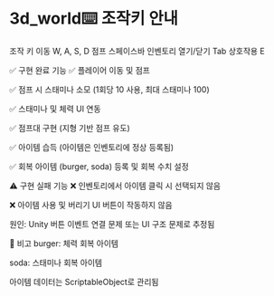 # 3d_world⌨️ 조작키 안내
조작	키
이동	W, A, S, D
점프	스페이스바
인벤토리 열기/닫기	Tab
상호작용	E

✅ 구현 완료 기능
✅ 플레이어 이동 및 점프

✅ 점프 시 스태미나 소모 (1회당 10 사용, 최대 스태미나 100)

✅ 스태미나 및 체력 UI 연동

✅ 점프대 구현 (지형 기반 점프 유도)

✅ 아이템 습득 (아이템은 인벤토리에 정상 등록됨)

✅ 회복 아이템 (burger, soda) 등록 및 회복 수치 설정

⚠️ 구현 실패 기능
❌ 인벤토리에서 아이템 클릭 시 선택되지 않음

❌ 아이템 사용 및 버리기 UI 버튼이 작동하지 않음

원인: Unity 버튼 이벤트 연결 문제 또는 UI 구조 문제로 추정됨

🧩 비고
burger: 체력 회복 아이템

soda: 스태미나 회복 아이템

아이템 데이터는 ScriptableObject로 관리됨

